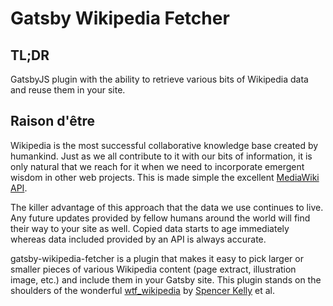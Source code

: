 # Gatsby Wikipedia Fetcher

<sup></sup>
## TL;DR

GatsbyJS plugin with the ability to retrieve various bits of Wikipedia data and reuse them in your site.

## Raison d'être

Wikipedia is the most successful collaborative knowledge base created by humankind. Just as we all contribute to it with our bits of information, it is only natural that we reach for it when we need to incorporate emergent wisdom in other web projects. This is made simple the excellent [MediaWiki API](https://www.mediawiki.org/wiki/API:Main_page).

The killer advantage of this approach that the data we use continues to live. Any future updates provided by fellow humans around the world will find their way to your site as well. 
Copied data starts to age immediately whereas data included provided by an API is always accurate.

gatsby-wikipedia-fetcher is a plugin that makes it easy to pick larger or smaller pieces of various Wikipedia content (page extract, illustration image, etc.) and include them in your Gatsby site. 
This plugin stands on the shoulders of the wonderful [wtf_wikipedia](https://github.com/spencermountain/wtf_wikipedia) by [Spencer Kelly](https://github.com/spencermountain) et al.
